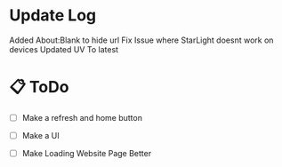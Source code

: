 # Update Log
Added About:Blank to hide url
Fix Issue where StarLight doesnt work on devices
Updated UV To latest
# 📋 ToDo
- [ ] Make a refresh and home button
- [ ] Make a UI
- [ ] Make Loading Website Page Better
      
